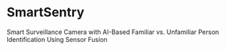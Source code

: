 # SmartSentry
 Smart Surveillance Camera with AI-Based Familiar vs. Unfamiliar Person Identification Using Sensor Fusion
